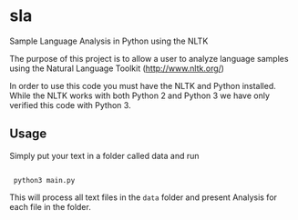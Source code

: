 # sla
Sample Language Analysis in Python using the NLTK

The purpose of this project is to allow a user to analyze language samples using the Natural Language Toolkit (http://www.nltk.org/)

In order to use this code you must have the NLTK and Python installed. While the NLTK works with both Python 2 and Python 3 we have only verified this code with Python 3.

## Usage

Simply put your text in a folder called data and run

<code>
 python3 main.py
</code>

This will process all text files in the <code>data</code> folder and present Analysis for each file in the folder.
